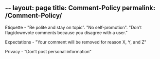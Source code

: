 --
layout: page
title: Comment-Policy
permalink: /Comment-Policy/
---

Etiquette - "Be polite and stay on topic”. "No self-promotion". "Don't flag/downvote comments because you disagree with a user."

Expectations - "Your comment will be removed for reason X, Y, and Z"

Privacy - “Don’t post personal information"

